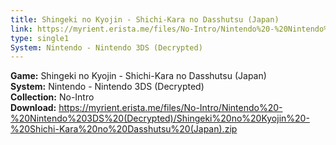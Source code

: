 ```yaml
---
title: Shingeki no Kyojin - Shichi-Kara no Dasshutsu (Japan)
link: https://myrient.erista.me/files/No-Intro/Nintendo%20-%20Nintendo%203DS%20(Decrypted)/Shingeki%20no%20Kyojin%20-%20Shichi-Kara%20no%20Dasshutsu%20(Japan).zip
type: single1
System: Nintendo - Nintendo 3DS (Decrypted)
---
```

<b>Game:</b> Shingeki no Kyojin - Shichi-Kara no Dasshutsu (Japan)<br>
<b>System:</b> Nintendo - Nintendo 3DS (Decrypted)<br>
<b>Collection:</b> No-Intro<br>
<b>Download:</b> https://myrient.erista.me/files/No-Intro/Nintendo%20-%20Nintendo%203DS%20(Decrypted)/Shingeki%20no%20Kyojin%20-%20Shichi-Kara%20no%20Dasshutsu%20(Japan).zip